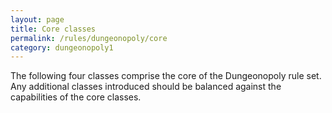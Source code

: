 ```yaml
---
layout: page
title: Core classes
permalink: /rules/dungeonopoly/core
category: dungeonopoly1
---
```

The following four classes comprise the core of the Dungeonopoly rule set. Any additional classes introduced should be balanced against the capabilities of the core classes.
